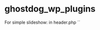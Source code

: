 # ghostdog_wp_plugins



For simple slideshow:
in header.php
´<?php if ( initiate_slideshow() ) : initiate_slideshow(); endif; ?></code>´
